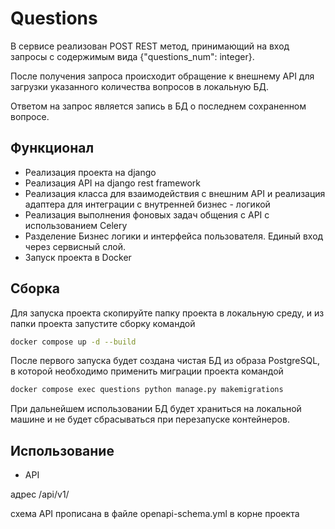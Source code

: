 # Questions

В сервисе реализован POST REST метод,
принимающий на вход запросы с содержимым вида {"questions_num": integer}.

После получения запроса происходит обращение к внешнему API для загрузки
указанного количества вопросов в локальную БД.

Ответом на запрос является запись в БД о последнем сохраненном вопросе.

## Функционал

- Реализация проекта на django
- Реализация API на django rest framework
- Реализация класса для взаимодействия с внешним API и реализация адаптера
для интеграции с внутренней бизнес - логикой
- Реализация выполнения фоновых задач общения с API с использованием Celery
- Разделение Бизнес логики и интерфейса пользователя. Единый вход через
сервисный слой.
- Запуск проекта в Docker

## Сборка

Для запуска проекта скопируйте папку проекта в локальную среду, и из папки
проекта запустите сборку командой

```sh
docker compose up -d --build
```

После первого запуска будет создана чистая БД из образа PostgreSQL, в которой
необходимо применить миграции проекта командой

```sh
docker compose exec questions python manage.py makemigrations
```

При дальнейшем использовании БД будет храниться на локальной машине и не будет
сбрасываться при перезапуске контейнеров.

## Использование

- API

адрес /api/v1/

схема API прописана в файле openapi-schema.yml в корне проекта